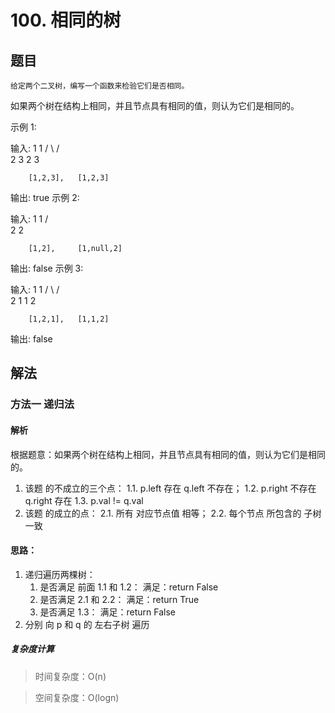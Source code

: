 # 100. 相同的树

## 题目
    
    给定两个二叉树，编写一个函数来检验它们是否相同。

如果两个树在结构上相同，并且节点具有相同的值，则认为它们是相同的。

示例 1:

输入:       1         1
          / \       / \
         2   3     2   3

        [1,2,3],   [1,2,3]

输出: true
示例 2:

输入:      1          1
          /           \
         2             2

        [1,2],     [1,null,2]

输出: false
示例 3:

输入:       1         1
          / \       / \
         2   1     1   2

        [1,2,1],   [1,1,2]

输出: false

## 解法

### 方法一 递归法

#### 解析

根据题意：如果两个树在结构上相同，并且节点具有相同的值，则认为它们是相同的。
1. 该题 的不成立的三个点：
    1.1. p.left 存在 q.left 不存在；
    1.2. p.right 不存在 q.right 存在
    1.3. p.val != q.val
2. 该题 的成立的点：
    2.1. 所有 对应节点值 相等；
    2.2. 每个节点 所包含的 子树一致

#### 思路：
1. 递归遍历两棵树：
    1. 是否满足 前面 1.1 和 1.2：
        满足：return False
    2. 是否满足 2.1 和 2.2：
        满足：return True
    3. 是否满足 1.3：
        满足：return False
2. 分别 向 p 和 q 的 左右子树 遍历

##### 复杂度计算

> 时间复杂度：O(n)

> 空间复杂度：O(logn)